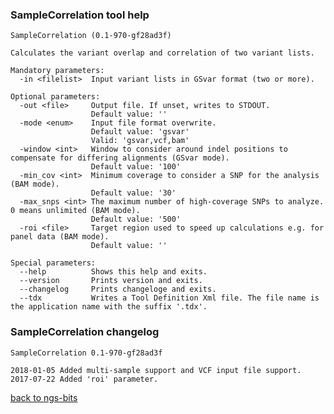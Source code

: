 ### SampleCorrelation tool help
	SampleCorrelation (0.1-970-gf28ad3f)
	
	Calculates the variant overlap and correlation of two variant lists.
	
	Mandatory parameters:
	  -in <filelist>  Input variant lists in GSvar format (two or more).
	
	Optional parameters:
	  -out <file>     Output file. If unset, writes to STDOUT.
	                  Default value: ''
	  -mode <enum>    Input file format overwrite.
	                  Default value: 'gsvar'
	                  Valid: 'gsvar,vcf,bam'
	  -window <int>   Window to consider around indel positions to compensate for differing alignments (GSvar mode).
	                  Default value: '100'
	  -min_cov <int>  Minimum coverage to consider a SNP for the analysis (BAM mode).
	                  Default value: '30'
	  -max_snps <int> The maximum number of high-coverage SNPs to analyze. 0 means unlimited (BAM mode).
	                  Default value: '500'
	  -roi <file>     Target region used to speed up calculations e.g. for panel data (BAM mode).
	                  Default value: ''
	
	Special parameters:
	  --help          Shows this help and exits.
	  --version       Prints version and exits.
	  --changelog     Prints changeloge and exits.
	  --tdx           Writes a Tool Definition Xml file. The file name is the application name with the suffix '.tdx'.
	
### SampleCorrelation changelog
	SampleCorrelation 0.1-970-gf28ad3f
	
	2018-01-05 Added multi-sample support and VCF input file support.
	2017-07-22 Added 'roi' parameter.
[back to ngs-bits](https://github.com/imgag/ngs-bits)